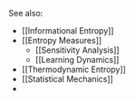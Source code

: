 See also:
- [[Informational Entropy]]
- [[Entropy Measures]]
	- [[Sensitivity Analysis]]
	- [[Learning Dynamics]]
- [[Thermodynamic Entropy]]
- [[Statistical Mechanics]]
- 